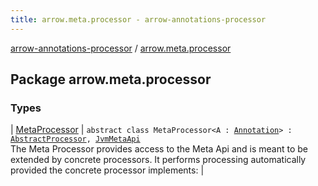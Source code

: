 ```yaml
---
title: arrow.meta.processor - arrow-annotations-processor
---
```


[arrow-annotations-processor](../index.html) / [arrow.meta.processor](./index.html)

## Package arrow.meta.processor

### Types

| [MetaProcessor](-meta-processor/index.html) | `abstract class MetaProcessor<A : `[`Annotation`](https://kotlinlang.org/api/latest/jvm/stdlib/kotlin/-annotation/index.html)`> : `[`AbstractProcessor`](../arrow.common.utils/-abstract-processor/index.html)`, `[`JvmMetaApi`](../arrow.meta.encoder.jvm/-jvm-meta-api/index.html)<br>The Meta Processor provides access to the Meta Api and is meant to be extended by concrete processors. It performs processing automatically provided the concrete processor implements: |

